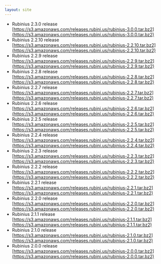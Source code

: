 ```yaml
---
layout: site
---
```


* Rubinius 2.3.0 release [https://s3.amazonaws.com/releases.rubini.us/rubinius-3.0.0.tar.bz2](https://s3.amazonaws.com/releases.rubini.us/rubinius-3.0.0.tar.bz2)
* Rubinius 2.2.10 release [https://s3.amazonaws.com/releases.rubini.us/rubinius-2.2.10.tar.bz2](https://s3.amazonaws.com/releases.rubini.us/rubinius-2.2.10.tar.bz2)
* Rubinius 2.2.9 release [https://s3.amazonaws.com/releases.rubini.us/rubinius-2.2.9.tar.bz2](https://s3.amazonaws.com/releases.rubini.us/rubinius-2.2.9.tar.bz2)
* Rubinius 2.2.8 release [https://s3.amazonaws.com/releases.rubini.us/rubinius-2.2.8.tar.bz2](https://s3.amazonaws.com/releases.rubini.us/rubinius-2.2.8.tar.bz2)
* Rubinius 2.2.7 release [https://s3.amazonaws.com/releases.rubini.us/rubinius-2.2.7.tar.bz2](https://s3.amazonaws.com/releases.rubini.us/rubinius-2.2.7.tar.bz2)
* Rubinius 2.2.6 release [https://s3.amazonaws.com/releases.rubini.us/rubinius-2.2.6.tar.bz2](https://s3.amazonaws.com/releases.rubini.us/rubinius-2.2.6.tar.bz2)
* Rubinius 2.2.5 release [https://s3.amazonaws.com/releases.rubini.us/rubinius-2.2.5.tar.bz2](https://s3.amazonaws.com/releases.rubini.us/rubinius-2.2.5.tar.bz2)
* Rubinius 2.2.4 release [https://s3.amazonaws.com/releases.rubini.us/rubinius-2.2.4.tar.bz2](https://s3.amazonaws.com/releases.rubini.us/rubinius-2.2.4.tar.bz2)
* Rubinius 2.2.3 release [https://s3.amazonaws.com/releases.rubini.us/rubinius-2.2.3.tar.bz2](https://s3.amazonaws.com/releases.rubini.us/rubinius-2.2.3.tar.bz2)
* Rubinius 2.2.2 release [https://s3.amazonaws.com/releases.rubini.us/rubinius-2.2.2.tar.bz2](https://s3.amazonaws.com/releases.rubini.us/rubinius-2.2.2.tar.bz2)
* Rubinius 2.2.1 release [https://s3.amazonaws.com/releases.rubini.us/rubinius-2.2.1.tar.bz2](https://s3.amazonaws.com/releases.rubini.us/rubinius-2.2.1.tar.bz2)
* Rubinius 2.2.0 release [https://s3.amazonaws.com/releases.rubini.us/rubinius-2.2.0.tar.bz2](https://s3.amazonaws.com/releases.rubini.us/rubinius-2.2.0.tar.bz2)
* Rubinius 2.1.1 release [https://s3.amazonaws.com/releases.rubini.us/rubinius-2.1.1.tar.bz2](https://s3.amazonaws.com/releases.rubini.us/rubinius-2.1.1.tar.bz2)
* Rubinius 2.1.0 release [https://s3.amazonaws.com/releases.rubini.us/rubinius-2.1.0.tar.bz2](https://s3.amazonaws.com/releases.rubini.us/rubinius-2.1.0.tar.bz2)
* Rubinius 2.0.0 release [https://s3.amazonaws.com/releases.rubini.us/rubinius-2.0.0.tar.bz2](https://s3.amazonaws.com/releases.rubini.us/rubinius-2.0.0.tar.bz2)

